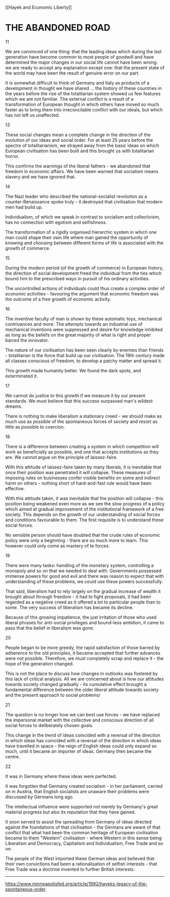 [[Hayek and Economic Liberty]]
# THE ABANDONED ROAD

11

We are convinced of one thing: that the leading ideas which during the last generation have become common to most people of goodwill and have determined the major changes in our social life cannot have been wrong: we are ready to accept any explanation except one: that the present state of the world may have been the result of genuine error on our part.

It is somewhat difficult to think of Germany and Italy as products of a development in thought we have shared ... the history of these countries in the years before the rise of the totalitarian system showed us few features which we are not familiar. The external conflict is a result of a transformation of European thought in which others have moved so much faster as to bring them into irreconcilable conflict with our ideals, but which has not left us unaffected.

13

These social changes mean a complete change in the direction of the evolution of our ideas and social order. For at least 25 years before the spectre of totalitarianism, we strayed away from the basic ideas on which European civilisation has been built and this brought us with totalitarian horror.

This confirms the warnings of the liberal fathers - we abandoned that freedom in economic affairs. We have been warned that socialism means slavery and we have ignored that.

14

The Nazi leader who described the national-socialist revolution as a counter-Renaissance spoke truly - it destroyed that civilisation that modern men had build up.

Individualism, of which we speak in contrast to socialism and collectivism, has no connection with egotism and selfishness. 

The transformation of a rigidly organised hierarchic system in which one man could shape their own life where man gained the opportunity of knowing and choosing between different forms of life is associated with the growth of commerce.

15

During the modern period (of the growth of commerce) in European history, the direction of social development freed the individual from the ties which bound him to the prescribed ways in pursuit of his ordinary activities.

The uncontrolled actions of individuals could thus create a complex order of economic activities - favouring the argument that economic freedom was the outcome of a free growth of economic activity.

16

The inventive faculty of man is shown by these automatic toys, mechanical contrivances and more. The attempts towards an industrial use of mechanical inventions were suppressed and desire for knowledge inhibited as long as the beliefs on the great majority of what is right and proper barred the innovator.

The nature of our civilisation has been seen clearly by enemies than friends - totalitarian is the force that build up our civilisation. The 19th century made all classes conscious of freedom, to develop a patchy matter and spread it.

This growth made humanity better. We found the dark spots, and exterminated it.

17

We cannot do justice to this growth if we measure it by our present standards. We must believe that this success surpassed man's wildest dreams.

There is nothing to make liberalism a stationary creed - we should make as much use as possible of the spontaneous forces of society and resort as little as possible to coercion.

18

There is a difference between creating a system in which competition will work as beneficially as possible, and one that accepts institutions as they are. We cannot argue on the principle of laissez-faire.

With this attitude of laissez-faire taken by many liberals, it is inevitable that once their position was penetrated it will collapse. These measures of imposing rules on businesses confer visible benefits on some and indirect harm on others - nothing short of hard-and-fast rule would have been effective.

With this attitude taken, it was inevitable that the position will collapse - this position being weakened even more as we see the slow progress of a policy which aimed at gradual improvement of the institutional framework of a free society. This depends on the growth of our understanding of social forces and conditions favourable to them. The first requisite is to understand these social forces.

No sensible person should have doubted that the crude rules of economic policy were only a beginning - there are so much more to learn. This however could only come as mastery of te forces.

19

There were many tasks: handling of the monetary system, controlling a monopoly and so on that we needed to deal with. Governments possessed immense powers for good and evil and there was reason to expect that with understanding of these problems, we could use these powers successfully.

That said, liberalism had to rely largely on the gradual increase of wealth it brought about through freedom - it had to fight proposals, it had been regarded as a negative creed as it offered a lot to particular people than to some. The very success of liberalism has became its decline.

Because of this growing impatience, the just irritation of those who used liberal phrases for anti-social privileges and bound-less ambition, it came to pass that the belief in liberalism was gone.

20

People began to be more greedy, the rapid satisfaction of those barred by adherence to the old principles, it became accepted that further advances were not possible. Therefore, we must completely scrap and replace it - the hope of the generation changed.

This is not the place to discuss how changes in outlooks was fostered by this lack of critical analysis. All we are concerned about is how our attitudes towards society changed gradually - its cumulative effect brought a fundamental difference between the older liberal attitude towards society and the present approach to social problems/

21

The question is no longer how we can best use forces - we have replaced the impersonal market with the collective and conscious direction of all social forces to deliberately chosen goals.

This change in the trend of ideas coincided with a reversal of the direction in which ideas has coincided with a reversal of the direction in which ideas have travelled in space - the reign of English ideas could only expand so much, until it became an importer of ideas. Germany then became the centre.

22

It was in Germany where these ideas were perfected.

It was forgotten that Germany created socialism - in her parliament, carried on in Austria, that English socialists are unaware their problems were discussed by Germans long ago.

The intellectual influence were supported not merely by Germany's great material progress but also its reputation that they have gained.

It soon served to assist the spreading from Germany of ideas directed against the foundations of that civilisation - the Germans are aware of that conflict that what had been the common heritage of European civilisation became to them "Western" civilisation - where Western in this sense being Liberalism and Democracy, Capitalism and Individualism, Free Trade and so on.

The people of the West imported these German ideas and believed that their own convictions had been a rationalisation of selfish interests - that Free Trade was a doctrine invented to further British interests.

---

https://www.minneapolisfed.org/article/1992/hayeks-legacy-of-the-spontaneous-order

